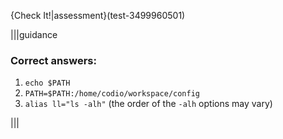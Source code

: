 {Check It!|assessment}(test-3499960501)

|||guidance
### Correct answers:

1. `echo $PATH`
2. `PATH=$PATH:/home/codio/workspace/config`
3. `alias ll="ls -alh"` (the order of the `-alh` options may vary)

|||